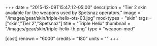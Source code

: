 +++
date = "2015-12-09T15:47:12-05:00"
description = "Tier 2 skin available for the weapons used by Spetsnaz operators."
image = "/images/gear/skin/triple-helix-ots-03.jpg"
mod-types = "skin"
tags = ["skin","Tier 2","Spetsnaz"]
title = "Triple Helix"
thumbnail = "/images/gear/skin/triple-helix-th.png"
type = "weapon-mod"

[cost]
  renown = "6000"
  credits = "180"
  units = ""
+++
